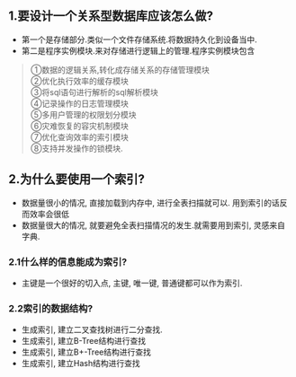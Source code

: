 ## 1.要设计一个关系型数据库应该怎么做?

* 第一个是存储部分.类似一个文件存储系统.将数据持久化到设备当中.  
* 第二是程序实例模块.来对存储进行逻辑上的管理.程序实例模块包含  
>①数据的逻辑关系,转化成存储关系的存储管理模块  
>②优化执行效率的缓存模块  
>③将sql语句进行解析的sql解析模块  
>④记录操作的日志管理模块  
>⑤多用户管理的权限划分模块  
>⑥灾难恢复的容灾机制模块  
>⑦优化查询效率的索引模块  
>⑧支持并发操作的锁模块.

## 2.为什么要使用一个索引?
* 数据量很小的情况, 直接加载到内存中, 进行全表扫描就可以. 用到索引的话反而效率会很低
* 数据量很大的情况, 就要避免全表扫描情况的发生.就需要用到索引, 灵感来自字典.

### 2.1什么样的信息能成为索引?
* 主键是一个很好的切入点, 主键, 唯一键, 普通键都可以作为索引.

### 2.2索引的数据结构?
* 生成索引, 建立二叉查找树进行二分查找.
* 生成索引, 建立B-Tree结构进行查找
* 生成索引, 建立B+-Tree结构进行查找
* 生成索引, 建立Hash结构进行查找

